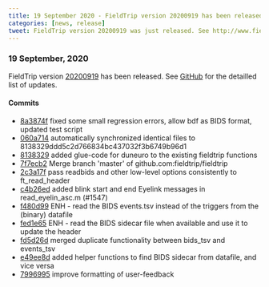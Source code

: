 ```yaml
---
title: 19 September 2020 - FieldTrip version 20200919 has been released
categories: [news, release]
tweet: FieldTrip version 20200919 was just released. See http://www.fieldtriptoolbox.org/#19-september-2020
---
```


### 19 September, 2020

FieldTrip version [20200919](http://github.com/fieldtrip/fieldtrip/releases/tag/20200919) has been released.
See [GitHub](https://github.com/fieldtrip/fieldtrip/compare/20200914...20200919) for the detailled list of updates.

#### Commits

- [8a3874f](http://github.com/fieldtrip/fieldtrip/commit/8a3874f) fixed some small regression errors, allow bdf as BIDS format, updated test script
- [060a714](http://github.com/fieldtrip/fieldtrip/commit/060a714) automatically synchronized identical files to 8138329ddd5c2d766834bc437032f3b6749b96d1
- [8138329](http://github.com/fieldtrip/fieldtrip/commit/8138329) added glue-code for duneuro to the existing fieldtrip functions
- [7f7ecb2](http://github.com/fieldtrip/fieldtrip/commit/7f7ecb2) Merge branch 'master' of github.com:fieldtrip/fieldtrip
- [2c3a17f](http://github.com/fieldtrip/fieldtrip/commit/2c3a17f) pass readbids and other low-level options consistently to ft_read_header
- [c4b26ed](http://github.com/fieldtrip/fieldtrip/commit/c4b26ed) added blink start and end Eyelink messages in read_eyelin_asc.m (#1547)
- [f480d99](http://github.com/fieldtrip/fieldtrip/commit/f480d99) ENH - read the BIDS events.tsv instead of the triggers from the (binary) datafile
- [fed1e65](http://github.com/fieldtrip/fieldtrip/commit/fed1e65) ENH - read the BIDS sidecar file when available and use it to update the header
- [fd5d26d](http://github.com/fieldtrip/fieldtrip/commit/fd5d26d) merged duplicate functionality between bids_tsv and events_tsv
- [e49ee8d](http://github.com/fieldtrip/fieldtrip/commit/e49ee8d) added helper functions to find BIDS sidecar from datafile, and vice versa
- [7996995](http://github.com/fieldtrip/fieldtrip/commit/7996995) improve formatting of user-feedback
